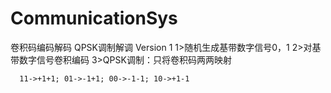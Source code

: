 # CommunicationSys
卷积码编码解码 QPSK调制解调
Version 1
1>随机生成基带数字信号0，1
2>对基带数字信号卷积编码
3>QPSK调制：只将卷积码两两映射
```
  11->+1+1; 01->-1+1; 00->-1-1; 10->+1-1
 ```
